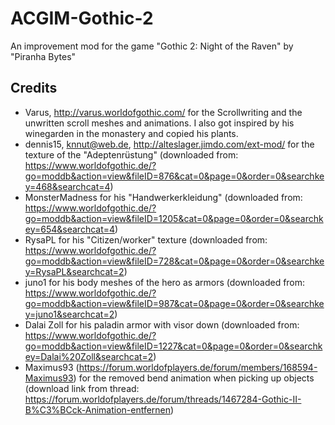 # ACGIM-Gothic-2
An improvement mod for the game "Gothic 2: Night of the Raven" by "Piranha Bytes"

## Credits
* Varus, http://varus.worldofgothic.com/ for the Scrollwriting and the unwritten scroll meshes and animations. I also got inspired by his winegarden in the monastery and copied his plants.
* dennis15, knnut@web.de, http://alteslager.jimdo.com/ext-mod/ for the texture of the "Adeptenrüstung" (downloaded from: https://www.worldofgothic.de/?go=moddb&action=view&fileID=876&cat=0&page=0&order=0&searchkey=468&searchcat=4)
* MonsterMadness for his "Handwerkerkleidung" (downloaded from: https://www.worldofgothic.de/?go=moddb&action=view&fileID=1205&cat=0&page=0&order=0&searchkey=654&searchcat=4)
* RysaPL for his "Citizen/worker" texture (downloaded from: https://www.worldofgothic.de/?go=moddb&action=view&fileID=728&cat=0&page=0&order=0&searchkey=RysaPL&searchcat=2)
* juno1 for his body meshes of the hero as armors (downloaded from: https://www.worldofgothic.de/?go=moddb&action=view&fileID=987&cat=0&page=0&order=0&searchkey=juno1&searchcat=2)
* Dalai Zoll for his paladin armor with visor down (downloaded from: https://www.worldofgothic.de/?go=moddb&action=view&fileID=1227&cat=0&page=0&order=0&searchkey=Dalai%20Zoll&searchcat=2)
* Maximus93 (https://forum.worldofplayers.de/forum/members/168594-Maximus93) for the removed bend animation when picking up objects (download link from thread: https://forum.worldofplayers.de/forum/threads/1467284-Gothic-II-B%C3%BCck-Animation-entfernen)
